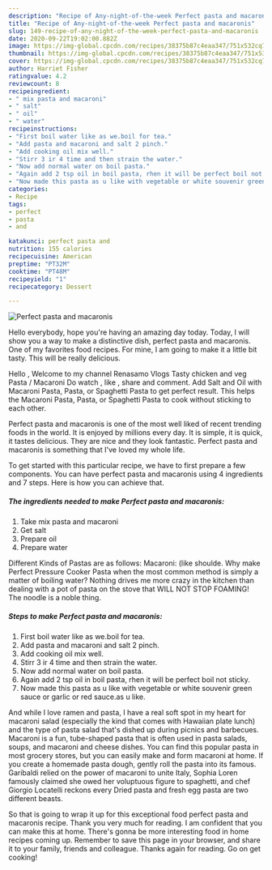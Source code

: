 ```yaml
---
description: "Recipe of Any-night-of-the-week Perfect pasta and macaronis"
title: "Recipe of Any-night-of-the-week Perfect pasta and macaronis"
slug: 149-recipe-of-any-night-of-the-week-perfect-pasta-and-macaronis
date: 2020-09-22T19:02:00.882Z
image: https://img-global.cpcdn.com/recipes/38375b87c4eaa347/751x532cq70/perfect-pasta-and-macaronis-recipe-main-photo.jpg
thumbnail: https://img-global.cpcdn.com/recipes/38375b87c4eaa347/751x532cq70/perfect-pasta-and-macaronis-recipe-main-photo.jpg
cover: https://img-global.cpcdn.com/recipes/38375b87c4eaa347/751x532cq70/perfect-pasta-and-macaronis-recipe-main-photo.jpg
author: Harriet Fisher
ratingvalue: 4.2
reviewcount: 8
recipeingredient:
- " mix pasta and macaroni"
- " salt"
- " oil"
- " water"
recipeinstructions:
- "First boil water like as we.boil for tea."
- "Add pasta and macaroni and salt 2 pinch."
- "Add cooking oil mix well."
- "Stirr 3 ir 4 time and then strain the water."
- "Now add normal water on boil pasta."
- "Again add 2 tsp oil in boil pasta, rhen it will be perfect boil not sticky."
- "Now made this pasta as u like with vegetable or white souvenir green sauce or garlic or red sauce.as u like."
categories:
- Recipe
tags:
- perfect
- pasta
- and

katakunci: perfect pasta and 
nutrition: 155 calories
recipecuisine: American
preptime: "PT32M"
cooktime: "PT48M"
recipeyield: "1"
recipecategory: Dessert

---
```



![Perfect pasta and macaronis](https://img-global.cpcdn.com/recipes/38375b87c4eaa347/751x532cq70/perfect-pasta-and-macaronis-recipe-main-photo.jpg)

Hello everybody, hope you're having an amazing day today. Today, I will show you a way to make a distinctive dish, perfect pasta and macaronis. One of my favorites food recipes. For mine, I am going to make it a little bit tasty. This will be really delicious.

Hello , Welcome to my channel Renasamo Vlogs Tasty chicken and veg Pasta / Macaroni Do watch , like , share and comment. Add Salt and Oil with Macaroni Pasta, Pasta, or Spaghetti Pasta to get perfect result. This helps the Macaroni Pasta, Pasta, or Spaghetti Pasta to cook without sticking to each other.

Perfect pasta and macaronis is one of the most well liked of recent trending foods in the world. It is enjoyed by millions every day. It is simple, it is quick, it tastes delicious. They are nice and they look fantastic. Perfect pasta and macaronis is something that I've loved my whole life.


To get started with this particular recipe, we have to first prepare a few components. You can have perfect pasta and macaronis using 4 ingredients and 7 steps. Here is how you can achieve that.

<!--inarticleads1-->

##### The ingredients needed to make Perfect pasta and macaronis:

1. Take  mix pasta and macaroni
1. Get  salt
1. Prepare  oil
1. Prepare  water


Different Kinds of Pastas are as follows: Macaroni: (like shoulde. Why make Perfect Pressure Cooker Pasta when the most common method is simply a matter of boiling water? Nothing drives me more crazy in the kitchen than dealing with a pot of pasta on the stove that WILL NOT STOP FOAMING! The noodle is a noble thing. 

<!--inarticleads2-->

##### Steps to make Perfect pasta and macaronis:

1. First boil water like as we.boil for tea.
1. Add pasta and macaroni and salt 2 pinch.
1. Add cooking oil mix well.
1. Stirr 3 ir 4 time and then strain the water.
1. Now add normal water on boil pasta.
1. Again add 2 tsp oil in boil pasta, rhen it will be perfect boil not sticky.
1. Now made this pasta as u like with vegetable or white souvenir green sauce or garlic or red sauce.as u like.


And while I love ramen and pasta, I have a real soft spot in my heart for macaroni salad (especially the kind that comes with Hawaiian plate lunch) and the type of pasta salad that&#39;s dished up during picnics and barbecues. Macaroni is a fun, tube-shaped pasta that is often used in pasta salads, soups, and macaroni and cheese dishes. You can find this popular pasta in most grocery stores, but you can easily make and form macaroni at home. If you create a homemade pasta dough, gently roll the pasta into its famous. Garibaldi relied on the power of macaroni to unite Italy, Sophia Loren famously claimed she owed her voluptuous figure to spaghetti, and chef Giorgio Locatelli reckons every Dried pasta and fresh egg pasta are two different beasts. 

So that is going to wrap it up for this exceptional food perfect pasta and macaronis recipe. Thank you very much for reading. I am confident that you can make this at home. There's gonna be more interesting food in home recipes coming up. Remember to save this page in your browser, and share it to your family, friends and colleague. Thanks again for reading. Go on get cooking!

